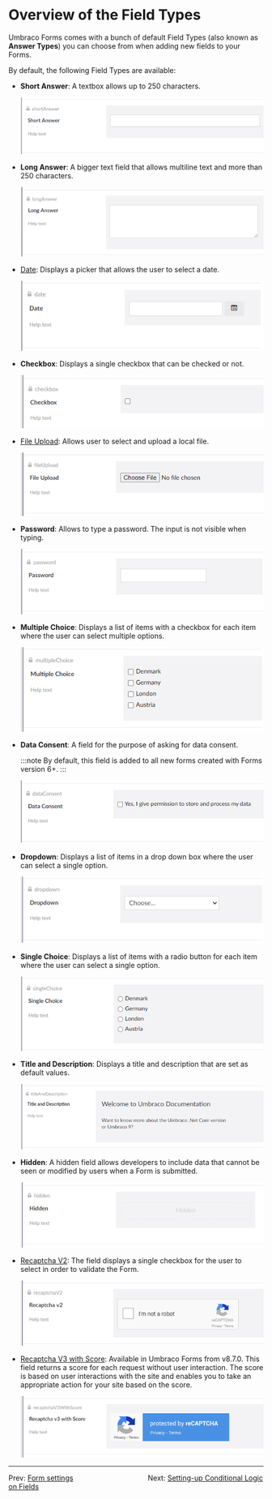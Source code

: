 # Overview of the Field Types

Umbraco Forms comes with a bunch of default Field Types (also known as **Answer Types**) you can choose from when adding new fields to your Forms.

By default, the following Field Types are available:

- **Short Answer**:
    A textbox allows up to 250 characters.

    ![Textfield](images/shortanswer-v9.png)

- **Long Answer**:
    A bigger text field that allows multiline text and more than 250 characters.

    ![Textarea](images/longanswer-v9.png)

- [Date](Date):
    Displays a picker that allows the user to select a date.

    ![Datepicker](images/date-v9.png)

- **Checkbox**:
    Displays a single checkbox that can be checked or not.

    ![Checkbox](images/CheckBox-v9.png)

- [File Upload](FileUpload):
    Allows user to select and upload a local file.

    ![File upload](images/fileupload-v9.png)

- **Password**:
    Allows to type a password. The input is not visible when typing.

    ![Password field](images/password-v9.png)

- **Multiple Choice**:
    Displays a list of items with a checkbox for each item where the user can select multiple options.

    ![Checkboxlist](images/multiplechoice-v9.png)

- **Data Consent**:
    A field for the purpose of asking for data consent.

    :::note
    By default, this field is added to all new forms created with Forms version 6+.
    :::

    ![Data Consent](images/dataconsent-v9.png)

- **Dropdown**:
    Displays a list of items in a drop down box where the user can select a single option.

    ![Dropdownlist](images/dropdown-v9.png)

- **Single Choice**:
    Displays a list of items with a radio button for each item where the user can select a single option.

    ![singlechoice](images/singlechoice-v9.png)

- **Title and Description**:
    Displays a title and description that are set as default values.

    ![Radiobuttonlist](images/titleanddescription-v9.png)

- **Hidden**:
    A hidden field allows developers to include data that cannot be seen or modified by users when a Form is submitted.

    ![Hidden](images/hidden-v9.png)

- [Recaptcha V2](Recaptcha2):
    The field displays a single checkbox for the user to select in order to validate the Form.

    ![reCAPTCHA v2](images/recaptcha2-v9.png)

- [Recaptcha V3 with Score](Recaptcha3):
    Available in Umbraco Forms from v8.7.0. This field returns a score for each request without user interaction. The score is based on user interactions with the site and enables you to take an appropriate action for your site based on the score.

    ![reCAPTCHA v3](images/recaptcha3-v9.png)

---

Prev: [Form settings](../Form-Settings/index.md) &emsp; &emsp; &emsp; &emsp; &emsp; &emsp; &emsp; &emsp; Next: [Setting-up Conditional Logic on Fields](../Conditional-Logic/index.md)

